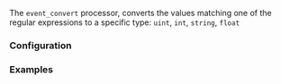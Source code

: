 The `event_convert` processor, converts the values matching one of the regular expressions to a specific type: `uint`, `int`, `string`, `float`

### Configuration

### Examples